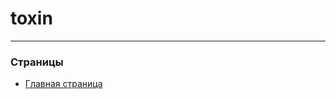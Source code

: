 # toxin
__________________________________________________________
### Страницы
- [Главная страница](https://kerxloc.github.io/toxin-project/)
